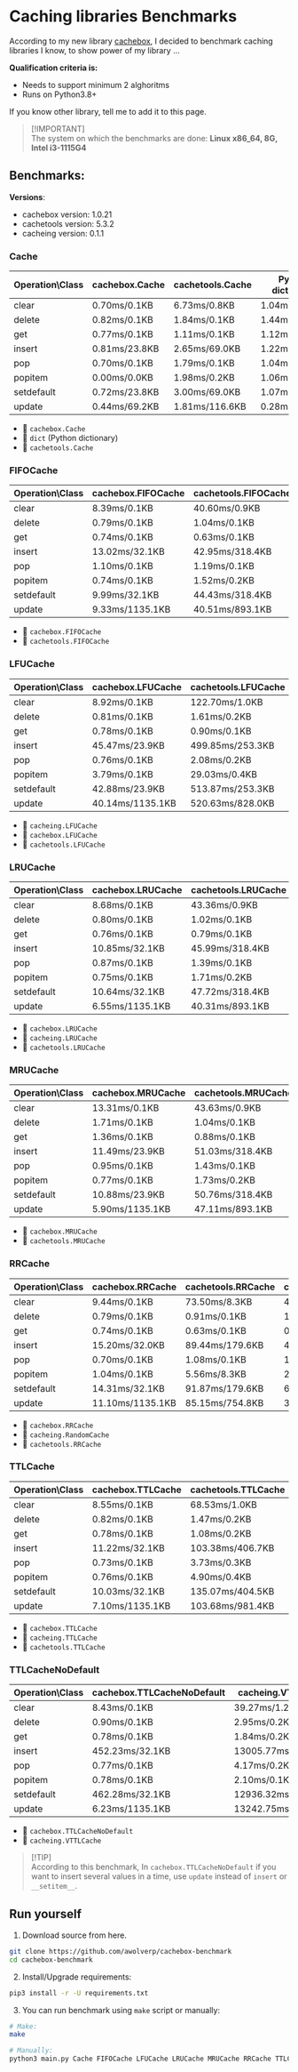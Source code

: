 # Caching libraries Benchmarks
According to my new library [cachebox](https://github.com/awolverp/cachebox), I decided to benchmark caching libraries
I know, to show power of my library ...

**Qualification criteria is:**
- Needs to support minimum 2 alghoritms
- Runs on Python3.8+

If you know other library, tell me to add it to this page.

> [!IMPORTANT]\
> The system on which the benchmarks are done: **Linux x86_64, 8G, Intel i3-1115G4**

## Benchmarks:
**Versions**:
- cachebox version: 1.0.21
- cachetools version: 5.3.2
- cacheing version: 0.1.1


### Cache 

| Operation\Class | cachebox.Cache | cachetools.Cache | Python dictionary |
| --------------- | -------------- | ---------------- | ----------------- |
| clear           | 0.70ms/0.1KB   | 6.73ms/0.8KB     | 1.04ms/0.1KB      |
| delete          | 0.82ms/0.1KB   | 1.84ms/0.1KB     | 1.44ms/0.1KB      |
| get             | 0.77ms/0.1KB   | 1.11ms/0.1KB     | 1.12ms/0.1KB      |
| insert          | 0.81ms/23.8KB  | 2.65ms/69.0KB    | 1.22ms/69.0KB     |
| pop             | 0.70ms/0.1KB   | 1.79ms/0.1KB     | 1.04ms/0.1KB      |
| popitem         | 0.00ms/0.0KB   | 1.98ms/0.2KB     | 1.06ms/0.1KB      |
| setdefault      | 0.72ms/23.8KB  | 3.00ms/69.0KB    | 1.07ms/69.0KB     |
| update          | 0.44ms/69.2KB  | 1.81ms/116.6KB   | 0.28ms/97.6KB     |

- 🥇 `cachebox.Cache`
- 🥇 `dict` (Python dictionary)
- 🥈 `cachetools.Cache`

### FIFOCache 

| Operation\Class | cachebox.FIFOCache | cachetools.FIFOCache |
| --------------- | ------------------ | -------------------- |
| clear           | 8.39ms/0.1KB       | 40.60ms/0.9KB        |
| delete          | 0.79ms/0.1KB       | 1.04ms/0.1KB         |
| get             | 0.74ms/0.1KB       | 0.63ms/0.1KB         |
| insert          | 13.02ms/32.1KB     | 42.95ms/318.4KB      |
| pop             | 1.10ms/0.1KB       | 1.19ms/0.1KB         |
| popitem         | 0.74ms/0.1KB       | 1.52ms/0.2KB         |
| setdefault      | 9.99ms/32.1KB      | 44.43ms/318.4KB      |
| update          | 9.33ms/1135.1KB    | 40.51ms/893.1KB      |

- 🥇 `cachebox.FIFOCache`
- 🥈 `cachetools.FIFOCache`

### LFUCache 

| Operation\Class | cachebox.LFUCache | cachetools.LFUCache | cacheing.LFUCache |
| --------------- | ----------------- | ------------------- | ----------------- |
| clear           | 8.92ms/0.1KB      | 122.70ms/1.0KB      | 32.32ms/0.9KB     |
| delete          | 0.81ms/0.1KB      | 1.61ms/0.2KB        | 1.16ms/0.1KB      |
| get             | 0.78ms/0.1KB      | 0.90ms/0.1KB        | 1.25ms/109.3KB    |
| insert          | 45.47ms/23.9KB    | 499.85ms/253.3KB    | 24.26ms/392.0KB   |
| pop             | 0.76ms/0.1KB      | 2.08ms/0.2KB        | 1.90ms/0.7KB      |
| popitem         | 3.79ms/0.1KB      | 29.03ms/0.4KB       | 1.29ms/0.1KB      |
| setdefault      | 42.88ms/23.9KB    | 513.87ms/253.3KB    | 51.69ms/393.0KB   |
| update          | 40.14ms/1135.1KB  | 520.63ms/828.0KB    | 18.22ms/966.7KB   |

- 🥇 `cacheing.LFUCache`
- 🥈 `cachebox.LFUCache`
- 🥉 `cachetools.LFUCache`

### LRUCache 

| Operation\Class | cachebox.LRUCache | cachetools.LRUCache | cacheing.LRUCache |
| --------------- | ----------------- | ------------------- | ----------------- |
| clear           | 8.68ms/0.1KB      | 43.36ms/0.9KB       | 32.58ms/0.9KB     |
| delete          | 0.80ms/0.1KB      | 1.02ms/0.1KB        | 0.99ms/0.1KB      |
| get             | 0.76ms/0.1KB      | 0.79ms/0.1KB        | 0.76ms/0.1KB      |
| insert          | 10.85ms/32.1KB    | 45.99ms/318.4KB     | 21.00ms/318.0KB   |
| pop             | 0.87ms/0.1KB      | 1.39ms/0.1KB        | 1.49ms/0.1KB      |
| popitem         | 0.75ms/0.1KB      | 1.71ms/0.2KB        | 1.09ms/0.1KB      |
| setdefault      | 10.64ms/32.1KB    | 47.72ms/318.4KB     | 66.61ms/319.2KB   |
| update          | 6.55ms/1135.1KB   | 40.31ms/893.1KB     | 19.52ms/892.8KB   |

- 🥇 `cachebox.LRUCache`
- 🥈 `cacheing.LRUCache`
- 🥉 `cachetools.LRUCache`

### MRUCache 

| Operation\Class | cachebox.MRUCache | cachetools.MRUCache |
| --------------- | ----------------- | ------------------- |
| clear           | 13.31ms/0.1KB     | 43.63ms/0.9KB       |
| delete          | 1.71ms/0.1KB      | 1.04ms/0.1KB        |
| get             | 1.36ms/0.1KB      | 0.88ms/0.1KB        |
| insert          | 11.49ms/23.9KB    | 51.03ms/318.4KB     |
| pop             | 0.95ms/0.1KB      | 1.43ms/0.1KB        |
| popitem         | 0.77ms/0.1KB      | 1.73ms/0.2KB        |
| setdefault      | 10.88ms/23.9KB    | 50.76ms/318.4KB     |
| update          | 5.90ms/1135.1KB   | 47.11ms/893.1KB     |

- 🥇 `cachebox.MRUCache`
- 🥈 `cachetools.MRUCache`

### RRCache 

| Operation\Class | cachebox.RRCache | cachetools.RRCache | cacheing.RandomCache |
| --------------- | ---------------- | ------------------ | -------------------- |
| clear           | 9.44ms/0.1KB     | 73.50ms/8.3KB      | 42.08ms/5.2KB        |
| delete          | 0.79ms/0.1KB     | 0.91ms/0.1KB       | 1.50ms/5.1KB         |
| get             | 0.74ms/0.1KB     | 0.63ms/0.1KB       | 0.61ms/0.1KB         |
| insert          | 15.20ms/32.0KB   | 89.44ms/179.6KB    | 43.61ms/285.9KB      |
| pop             | 0.70ms/0.1KB     | 1.08ms/0.1KB       | 1.62ms/5.1KB         |
| popitem         | 1.04ms/0.1KB     | 5.56ms/8.3KB       | 2.64ms/5.2KB         |
| setdefault      | 14.31ms/32.1KB   | 91.87ms/179.6KB    | 62.98ms/286.6KB      |
| update          | 11.10ms/1135.1KB | 85.15ms/754.8KB    | 36.56ms/860.6KB      |

- 🥇 `cachebox.RRCache`
- 🥈 `cacheing.RandomCache`
- 🥉 `cachetools.RRCache`

### TTLCache 

| Operation\Class | cachebox.TTLCache | cachetools.TTLCache | cacheing.TTLCache |
| --------------- | ----------------- | ------------------- | ----------------- |
| clear           | 8.55ms/0.1KB      | 68.53ms/1.0KB       | 40.90ms/1.1KB     |
| delete          | 0.82ms/0.1KB      | 1.47ms/0.2KB        | 2.01ms/0.2KB      |
| get             | 0.78ms/0.1KB      | 1.08ms/0.2KB        | 2.08ms/0.2KB      |
| insert          | 11.22ms/32.1KB    | 103.38ms/406.7KB    | 62.21ms/1875.9KB  |
| pop             | 0.73ms/0.1KB      | 3.73ms/0.3KB        | 3.17ms/0.2KB      |
| popitem         | 0.76ms/0.1KB      | 4.90ms/0.4KB        | 1.24ms/0.1KB      |
| setdefault      | 10.03ms/32.1KB    | 135.07ms/404.5KB    | 134.05ms/1877.8KB |
| update          | 7.10ms/1135.1KB   | 103.68ms/981.4KB    | 54.04ms/2173.2KB  |

- 🥇 `cachebox.TTLCache`
- 🥈 `cacheing.TTLCache`
- 🥉 `cachetools.TTLCache`

### TTLCacheNoDefault 

| Operation\Class | cachebox.TTLCacheNoDefault | cacheing.VTTLCache |
| --------------- | -------------------------- | ------------------ |
| clear           | 8.43ms/0.1KB               | 39.27ms/1.2KB      |
| delete          | 0.90ms/0.1KB               | 2.95ms/0.2KB       |
| get             | 0.78ms/0.1KB               | 1.84ms/0.2KB       |
| insert          | 452.23ms/32.1KB            | 13005.77ms/1884.8KB|
| pop             | 0.77ms/0.1KB               | 4.17ms/0.2KB       |
| popitem         | 0.78ms/0.1KB               | 2.10ms/0.1KB       |
| setdefault      | 462.28ms/32.1KB            | 12936.32ms/1886.8KB|
| update          | 6.23ms/1135.1KB            | 13242.75ms/2742.1KB|

- 🥇 `cachebox.TTLCacheNoDefault`
- 🥈 `cacheing.VTTLCache`

> [!TIP]\
> According to this benchmark, In `cachebox.TTLCacheNoDefault` if you want to insert several values in a time, use `update` instead of `insert` or `__setitem__`.

## Run yourself
1. Download source from here.
```sh
git clone https://github.com/awolverp/cachebox-benchmark
cd cachebox-benchmark
```

2. Install/Upgrade requirements:
```sh
pip3 install -r -U requirements.txt
```

3. You can run benchmark using `make` script or manually:
```sh
# Make:
make

# Manually:
python3 main.py Cache FIFOCache LFUCache LRUCache MRUCache RRCache TTLCache TTLCacheNoDefault
```
